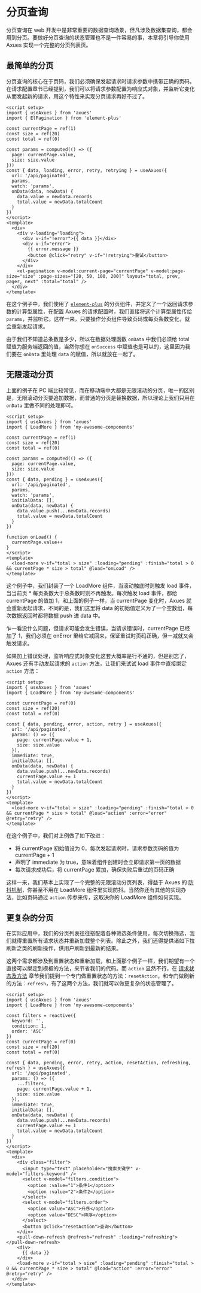 # 分页查询

分页查询在 web 开发中是非常重要的数据查询场景，但凡涉及数据集查询，都会用到分页。要做好分页查询的状态管理也不是一件容易的事，本章将引导你使用 Axues 实现一个完整的分页列表页。

## 最简单的分页

分页查询的核心在于页码，我们必须确保发起请求时请求参数中携带正确的页码。在请求配置章节已经提到，我们可以将请求参数配置为响应式对象，并监听它变化从而发起新的请求，用这个特性来实现分页请求再好不过了。

```vue
<script setup>
import { useAxues } from 'axues'
import { ElPagination } from 'element-plus'

const currentPage = ref(1)
const size = ref(20)
const total = ref(0)

const params = computed(() => ({
  page: currentPage.value,
  size: size.value
}))
const { data, loading, error, retry, retrying } = useAxues({
  url: '/api/paginated',
  params,
  watch: 'params',
  onData(data, newData) {
    data.value = newData.records
    total.value = newData.totalCount
  }
})
</script>
<template>
  <div>
    <div v-loading="loading">
      <div v-if="!error">{{ data }}</div>
      <div v-if="error">
        {{ error.message }}
        <button @click="retry" v-if="!retrying">重试</button>
      </div>
    </div>
    <el-pagination v-model:current-page="currentPage" v-model:page-size="size" :page-sizes="[20, 50, 100, 200]" layout="total, prev, pager, next" :total="total" />
  </div>
</template>
```

在这个例子中，我们使用了 [`element-plus`](https://element-plus.org/zh-CN/component/pagination.htm) 的分页组件，并定义了一个返回请求参数的计算型属性，在配置 Axues 的请求配置时，我们直接将这个计算型属性传给 `params`，并监听它。这样一来，只要操作分页组件导致页码或每页条数变化，就会重新发起请求。

由于我们不知道总条数是多少，所以在数据处理函数 `onData` 中我们必须给 total 赋值为服务端返回的值，当然你想在 `onSuccess` 中赋值也是可以的，这里因为我们要在 `onData` 里处理 `data` 的赋值，所以就放在一起了。

## 无限滚动分页

上面的例子在 PC 端比较常见，而在移动端中大都是无限滚动的分页，唯一的区别是，无限滚动分页要追加数据，而普通的分页是替换数据，所以理论上我们只用在 `onData` 里做不同的处理即可。

```vue
<script setup>
import { useAxues } from 'axues'
import { LoadMore } from 'my-awesome-components'

const currentPage = ref(1)
const size = ref(20)
const total = ref(0)

const params = computed(() => ({
  page: currentPage.value,
  size: size.value
}))
const { data, pending } = useAxues({
  url: '/api/paginated',
  params,
  watch: 'params',
  initialData: [],
  onData(data, newData) {
    data.value.push(...newData.records)
    total.value = newData.totalCount
  }
})

function onLoad() {
  currentPage.value++
}
</script>
<template>
  <load-more v-if="total > size" :loading="pending" :finish="total > 0 && currentPage * size > total" @load="onLoad" />
</template>
```

这个例子中，我们封装了一个 LoadMore 组件，当滚动触底时则触发 load 事件，当当前页 \* 每页条数大于总条数时则不再触发。每次触发 load 事件，都给 currentPage 的值加 1，和上面的例子一样，当 currentPage 变化时，Axues 就会重新发起请求，不同的是，我们这里将 data 的初始值定义为了一个空数组，每次数据返回时都将数据 push 进 data 中。

乍一看没什么问题，但请求可能会发生错误，当请求错误时，currentPage 已经加了 1，我们必须在 onError 里给它减回来，保证重试时页码正确，但一减就又会触发请求。

如果加上错误处理，监听响应式对象变化这套大概率是行不通的，但是别忘了，Axues 还有手动发起请求的 `action` 方法，让我们来试试 load 事件中直接绑定 `action` 方法：

```vue
<script setup>
import { useAxues } from 'axues'
import { LoadMore } from 'my-awesome-components'

const currentPage = ref(0)
const size = ref(20)
const total = ref(0)

const { data, pending, error, action, retry } = useAxues({
  url: '/api/paginated',
  params: () => ({
    page: currentPage.value + 1,
    size: size.value
  }),
  immediate: true,
  initialData: [],
  onData(data, newData) {
    data.value.push(...newData.records)
    currentPage.value += 1
    total.value = newData.totalCount
  }
})
</script>
<template>
  <load-more v-if="total > size" :loading="pending" :finish="total > 0 && currentPage * size > total" @load="action" :error="error" @retry="retry" />
</template>
```

在这个例子中，我们对上例做了如下改进：

- 将 currentPage 初始值设为 0，每次发起请求时，请求参数页码的值为 currentPage + 1
- 声明了 immediate 为 true，意味着组件创建时会立即请求第一页的数据
- 每次请求成功后，将 currentPage 累加，确保失败后重试的页码正确

这样一来，我们基本上实现了一个完整的无限滚动分页列表，得益于 Axues 的 [防抖机制](./debounce)，你甚至不用在 LoadMore 组件里实现防抖。当然你还有其他的实现办法，比如页码通过 `action` 传参来传，这取决你的 LoadMore 组件如何实现。

## 更复杂的分页

在实际应用中，我们的分页列表往往搭配着各种筛选条件使用，每次切换筛选，我们就得重置所有请求状态并重新加载整个列表。除此之外，我们还得提供诸如下拉刷新之类的刷新操作，供用户刷新到最新的结果。

这两个需求都涉及到重置状态和重新加载，和上面那个例子一样，我们期望有一个直接可以绑定到模板的方法，来节省我们的代码。而 `action` 显然不行，在 [请求状态及方法](./request-states-and-methods#触发请求-action-resetaction) 章节我们提到一个专门做重置状态的方法：`resetAction`，和专门做刷新的方法：`refresh`，有了这两个方法，我们就可以做更复杂的状态管理了。

```vue
<script setup>
import { useAxues } from 'axues'
import { LoadMore } from 'my-awesome-components'

const filters = reactive({
  keyword: '',
  condition: 1,
  order: 'ASC'
})
const currentPage = ref(0)
const size = ref(20)
const total = ref(0)

const { data, pending, error, retry, action, resetAction, refreshing, refresh } = useAxues({
  url: '/api/paginated',
  params: () => ({
    ...filters,
    page: currentPage.value + 1,
    size: size.value
  }),
  immediate: true,
  initialData: [],
  onData(data, newData) {
    data.value.push(...newData.records)
    currentPage.value += 1
    total.value = newData.totalCount
  }
})
</script>
<template>
  <div>
    <div class="filter">
      <input type="text" placeholder="搜索关键字" v-model="filters.keyword" />
      <select v-model="filters.condition">
        <option :value="1">条件1</option>
        <option :value="2">条件2</option>
      </select>
      <select v-model="filters.order">
        <option value="ASC">升序</option>
        <option value="DESC">降序</option>
      </select>
      <button @click="resetAction">查询</button>
    </div>
    <pull-down-refresh @refresh="refresh" :loading="refreshing"></pull-down-refresh>
    <div>
      {{ data }}
    </div>
    <load-more v-if="total > size" :loading="pending" :finish="total > 0 && currentPage * size > total" @load="action" :error="error" @retry="retry" />
  </div>
</template>
```
